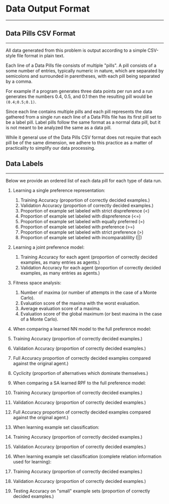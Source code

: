 # Data Output Format
----

## Data Pills CSV Format
----

All data generated from this problem is output according to a simple CSV-style
file format in plain text.

Each line of a Data Pills file consists of multiple "pills". A pill consists of
a some number of entries, typically numeric in nature, which are separated by
semicolons and surrounded in parentheses, with each pill being separated by a
comma.

For example if a program generates three data points per run and a run generates
the numbers 0.4, 0.5, and 0.1 then the resulting pill would be `(0.4;0.5;0.1)`.


Since each line contains multiple pills and each pill represents the data
gathered from a single run each line of a Data Pills file has its first pill set
to be a label pill. Label pills follow the same format as a normal data pill, but
it is not meant to be analyzed the same as a data pill.

While it general use of the Data Pills CSV format does not require that each pill
be of the same dimension, we adhere to this practice as a matter of practicality
to simplify our data processing.


## Data Labels
----

Below we provide an ordered list of each data pill for each type of data run.

1. Learning a single preference representation:

   1. Training Accuracy (proportion of correctly decided examples.)
   2. Validation Accuracy (proportion of correctly decided examples.)
   3. Proportion of example set labeled with strict dispreference (<)
   4. Proportion of example set labeled with dispreference (<=)
   5. Proportion of example set labeled with equally preferred (=)
   6. Proportion of example set labeled with preference (>=)
   7. Proportion of example set labeled with strict preference (>)
   8. Proportion of example set labeled with incomparablility (||)

2. Learning a joint preference model:

   1. Training Accuracy for each agent (proportion of correctly decided examples, as many entries as agents.)
   2. Validation Accuracy for each agent (proportion of correctly decided examples, as many entries as agents.)

3. Fitness space analysis:

   1. Number of maxima (or number of attempts in the case of a Monte Carlo).
   2. Evaluation score of the maxima with the worst evaluation.
   3. Average evaluation score of a maxima.
   4. Evaluation score of the global maximum (or best maxima in the case of a Monte Carlo).

4. When comparing a learned NN model to the full preference model:

  1. Training Accuracy (proportion of correctly decided examples.)
  2. Validation Accuracy (proportion of correctly decided examples.)
  3. Full Accuracy proportion of correctly decided examples compared against the original agent.)
  4. Cyclicity (proportion of alternatives which dominate themselves.)

4. When comparing a SA learned RPF to the full preference model:

  1. Training Accuracy (proportion of correctly decided examples.)
  2. Validation Accuracy (proportion of correctly decided examples.)
  3. Full Accuracy proportion of correctly decided examples compared against the original agent.)

5. When learning example set classification:
  1. Training Accuracy (proportion of correctly decided examples.)
  2. Validation Accuracy (proportion of correctly decided examples.)

6. When learning example set classification (complete relation information used for learning):
  1. Training Accuracy (proportion of correctly decided examples.)
  2. Validation Accuracy (proportion of correctly decided examples.)
  3. Testing Accuracy on "small" example sets (proportion of correctly decided examples.)
